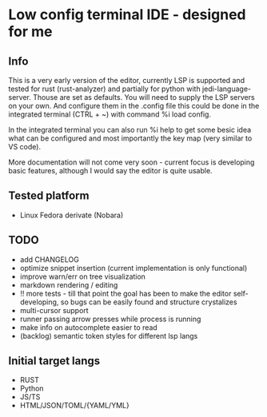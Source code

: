 # Low config terminal IDE - designed for me

## Info

This is a very early version of the editor, currently LSP is supported and tested for rust (rust-analyzer) and partially for python with jedi-language-server. Thouse are set as defaults. You will need to supply the LSP servers on your own. And configure them in the .config file this could be done in the integrated terminal (CTRL + ~) with command %i load config.

In the integrated terminal you can also run %i help to get some besic idea what can be configured and most importantly the key map (very similar to VS code).

More documentation will not come very soon - current focus is developing basic features, although I would say the editor is quite usable.

## Tested platform

- Linux Fedora derivate (Nobara)

## TODO

- add CHANGELOG
- optimize snippet insertion (current implementation is only functional)
- improve warn/err on tree visualization
- markdown rendering / editing
- !! more tests - till that point the goal has been to make the editor self-developing, so bugs can be easily found and structure crystalizes
- multi-cursor support
- runner passing arrow presses while process is running
- make info on autocomplete easier to read
- (backlog) semantic token styles for different lsp langs

## Initial target langs

- RUST
- Python
- JS/TS
- HTML/JSON/TOML/{YAML/YML}
